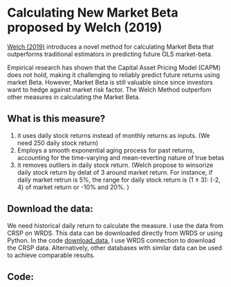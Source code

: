 # Calculating New Market Beta proposed by Welch (2019)
[Welch (2019)](https://papers.ssrn.com/sol3/papers.cfm?abstract_id=3371240) introduces a novel method for calculating Market Beta that outperforms traditional estimators in predicting future OLS market-beta.

Empirical research has shown that the Capital Asset Pricing Model (CAPM) does not hold, making it challenging to reliably predict future returns using market Beta. However, Market Beta is still valuable since since investors want to hedge against market risk factor. The Welch Method outperfom other measures in calculating the Market Beta. 

## What is this measure?

1) it uses daily stock returns instead of monthly returns as inputs. (We need 250 daily stock return) 
2) Employs a smooth exponential aging process for past returns, accounting for the time-varying and mean-reverting nature of true betas
3) it removes outliers in daily stock return. (Welch propose to winsorize daily stock return by delat of 3 around market return. For instance, if daily market retrun is 5%, the range for daily stock return is (1 ± 3): (-2, 4) of market return or -10% and 20%. )

## Download the data: 
We need historical daily return to calculate the measure. I use the data from CRSP on WRDS. This data can be downloaded directly from WRDS or using Python. In the code [download_data](https://github.com/aghalandar/New-Market-Beta/blob/8cf9237f13b62c18f4a66222f34ef6bbbf835c20/download_data.ipynb), I use WRDS connection to download the CRSP data. Alternatively, other databases with similar data can be used to achieve comparable results.

## Code: 

